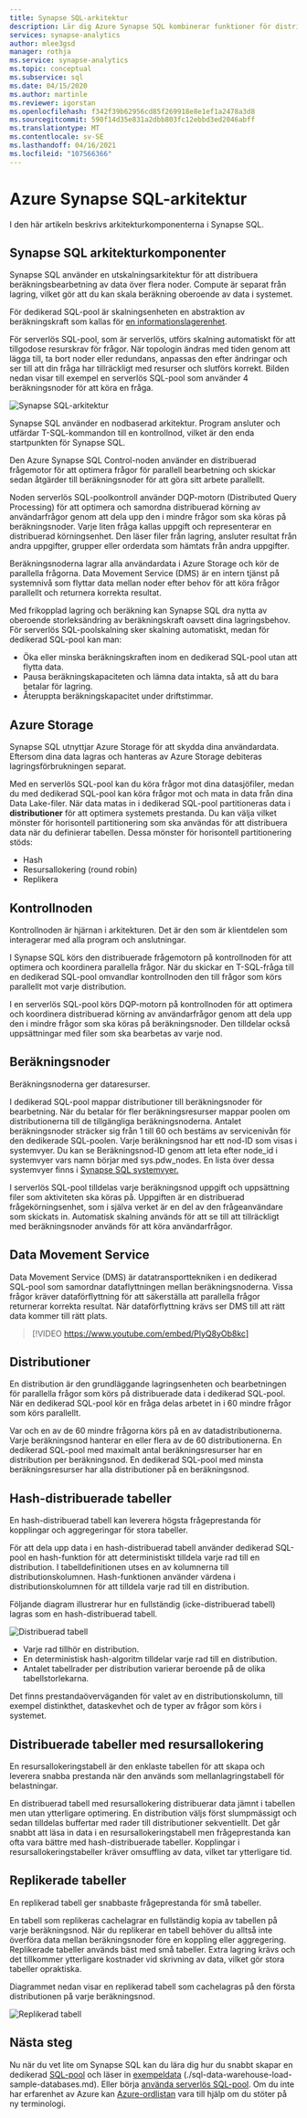 ```yaml
---
title: Synapse SQL-arkitektur
description: Lär dig Azure Synapse SQL kombinerar funktioner för distribuerad frågebearbetning med Azure Storage för att uppnå hög prestanda och skalbarhet.
services: synapse-analytics
author: mlee3gsd
manager: rothja
ms.service: synapse-analytics
ms.topic: conceptual
ms.subservice: sql
ms.date: 04/15/2020
ms.author: martinle
ms.reviewer: igorstan
ms.openlocfilehash: f342f39b62956cd85f269918e8e1ef1a2478a3d8
ms.sourcegitcommit: 590f14d35e831a2dbb803fc12ebbd3ed2046abff
ms.translationtype: MT
ms.contentlocale: sv-SE
ms.lasthandoff: 04/16/2021
ms.locfileid: "107566366"
---
```

# <a name="azure-synapse-sql-architecture"></a>Azure Synapse SQL-arkitektur 

I den här artikeln beskrivs arkitekturkomponenterna i Synapse SQL.

## <a name="synapse-sql-architecture-components"></a>Synapse SQL arkitekturkomponenter

Synapse SQL använder en utskalningsarkitektur för att distribuera beräkningsbearbetning av data över flera noder. Compute är separat från lagring, vilket gör att du kan skala beräkning oberoende av data i systemet. 

För dedikerad SQL-pool är skalningsenheten en abstraktion av beräkningskraft som kallas för [en informationslagerenhet](resource-consumption-models.md). 

För serverlös SQL-pool, som är serverlös, utförs skalning automatiskt för att tillgodose resurskrav för frågor. När topologin ändras med tiden genom att lägga till, ta bort noder eller redundans, anpassas den efter ändringar och ser till att din fråga har tillräckligt med resurser och slutförs korrekt. Bilden nedan visar till exempel en serverlös SQL-pool som använder 4 beräkningsnoder för att köra en fråga.

![Synapse SQL-arkitektur](./media//overview-architecture/sql-architecture.png)

Synapse SQL använder en nodbaserad arkitektur. Program ansluter och utfärdar T-SQL-kommandon till en kontrollnod, vilket är den enda startpunkten för Synapse SQL. 

Den Azure Synapse SQL Control-noden använder en distribuerad frågemotor för att optimera frågor för parallell bearbetning och skickar sedan åtgärder till beräkningsnoder för att göra sitt arbete parallellt. 

Noden serverlös SQL-poolkontroll använder DQP-motorn (Distributed Query Processing) för att optimera och samordna distribuerad körning av användarfrågor genom att dela upp den i mindre frågor som ska köras på beräkningsnoder. Varje liten fråga kallas uppgift och representerar en distribuerad körningsenhet. Den läser filer från lagring, ansluter resultat från andra uppgifter, grupper eller orderdata som hämtats från andra uppgifter. 

Beräkningsnoderna lagrar alla användardata i Azure Storage och kör de parallella frågorna. Data Movement Service (DMS) är en intern tjänst på systemnivå som flyttar data mellan noder efter behov för att köra frågor parallellt och returnera korrekta resultat. 

Med frikopplad lagring och beräkning kan Synapse SQL dra nytta av oberoende storleksändring av beräkningskraft oavsett dina lagringsbehov. För serverlös SQL-poolskalning sker skalning automatiskt, medan för dedikerad SQL-pool kan man:

* Öka eller minska beräkningskraften inom en dedikerad SQL-pool utan att flytta data.
* Pausa beräkningskapaciteten och lämna data intakta, så att du bara betalar för lagring.
* Återuppta beräkningskapacitet under driftstimmar.

## <a name="azure-storage"></a>Azure Storage

Synapse SQL utnyttjar Azure Storage för att skydda dina användardata. Eftersom dina data lagras och hanteras av Azure Storage debiteras lagringsförbrukningen separat. 

Med en serverlös SQL-pool kan du köra frågor mot dina datasjöfiler, medan du med dedikerad SQL-pool kan köra frågor mot och mata in data från dina Data Lake-filer. När data matas in i dedikerad SQL-pool partitioneras data i **distributioner** för att optimera systemets prestanda. Du kan välja vilket mönster för horisontell partitionering som ska användas för att distribuera data när du definierar tabellen. Dessa mönster för horisontell partitionering stöds:

* Hash
* Resursallokering (round robin)
* Replikera

## <a name="control-node"></a>Kontrollnoden

Kontrollnoden är hjärnan i arkitekturen. Det är den som är klientdelen som interagerar med alla program och anslutningar. 

I Synapse SQL körs den distribuerade frågemotorn på kontrollnoden för att optimera och koordinera parallella frågor. När du skickar en T-SQL-fråga till en dedikerad SQL-pool omvandlar kontrollnoden den till frågor som körs parallellt mot varje distribution.

I en serverlös SQL-pool körs DQP-motorn på kontrollnoden för att optimera och koordinera distribuerad körning av användarfrågor genom att dela upp den i mindre frågor som ska köras på beräkningsnoder. Den tilldelar också uppsättningar med filer som ska bearbetas av varje nod.

## <a name="compute-nodes"></a>Beräkningsnoder

Beräkningsnoderna ger dataresurser. 

I dedikerad SQL-pool mappar distributioner till beräkningsnoder för bearbetning. När du betalar för fler beräkningsresurser mappar poolen om distributionerna till de tillgängliga beräkningsnoderna. Antalet beräkningsnoder sträcker sig från 1 till 60 och bestäms av servicenivån för den dedikerade SQL-poolen. Varje beräkningsnod har ett nod-ID som visas i systemvyer. Du kan se Beräkningsnod-ID genom att leta efter node_id i systemvyer vars namn börjar med sys.pdw_nodes. En lista över dessa systemvyer finns i [Synapse SQL systemvyer.](/sql/relational-databases/system-catalog-views/sql-data-warehouse-and-parallel-data-warehouse-catalog-views?view=azure-sqldw-latest&preserve-view=true)

I serverlös SQL-pool tilldelas varje beräkningsnod uppgift och uppsättning filer som aktiviteten ska köras på. Uppgiften är en distribuerad frågekörningsenhet, som i själva verket är en del av den frågeanvändare som skickats in. Automatisk skalning används för att se till att tillräckligt med beräkningsnoder används för att köra användarfrågor.

## <a name="data-movement-service"></a>Data Movement Service

Data Movement Service (DMS) är datatransporttekniken i en dedikerad SQL-pool som samordnar dataflyttningen mellan beräkningsnoderna. Vissa frågor kräver dataförflyttning för att säkerställa att parallella frågor returnerar korrekta resultat. När dataförflyttning krävs ser DMS till att rätt data kommer till rätt plats.

> [!VIDEO https://www.youtube.com/embed/PlyQ8yOb8kc]

## <a name="distributions"></a>Distributioner

En distribution är den grundläggande lagringsenheten och bearbetningen för parallella frågor som körs på distribuerade data i dedikerad SQL-pool. När en dedikerad SQL-pool kör en fråga delas arbetet in i 60 mindre frågor som körs parallellt. 

Var och en av de 60 mindre frågorna körs på en av datadistributionerna. Varje beräkningsnod hanterar en eller flera av de 60 distributionerna. En dedikerad SQL-pool med maximalt antal beräkningsresurser har en distribution per beräkningsnod. En dedikerad SQL-pool med minsta beräkningsresurser har alla distributioner på en beräkningsnod. 

## <a name="hash-distributed-tables"></a>Hash-distribuerade tabeller
En hash-distribuerad tabell kan leverera högsta frågeprestanda för kopplingar och aggregeringar för stora tabeller. 

För att dela upp data i en hash-distribuerad tabell använder dedikerad SQL-pool en hash-funktion för att deterministiskt tilldela varje rad till en distribution. I tabelldefinitionen utses en av kolumnerna till distributionskolumnen. Hash-funktionen använder värdena i distributionskolumnen för att tilldela varje rad till en distribution.

Följande diagram illustrerar hur en fullständig (icke-distribuerad tabell) lagras som en hash-distribuerad tabell. 

![Distribuerad tabell](media//overview-architecture/hash-distributed-table.png "Distribuerad tabell") 

* Varje rad tillhör en distribution. 
* En deterministisk hash-algoritm tilldelar varje rad till en distribution. 
* Antalet tabellrader per distribution varierar beroende på de olika tabellstorlekarna.

Det finns prestandaöverväganden för valet av en distributionskolumn, till exempel distinkthet, dataskevhet och de typer av frågor som körs i systemet.

## <a name="round-robin-distributed-tables"></a>Distribuerade tabeller med resursallokering

En resursallokeringstabell är den enklaste tabellen för att skapa och leverera snabba prestanda när den används som mellanlagringstabell för belastningar.

En distribuerad tabell med resursallokering distribuerar data jämnt i tabellen men utan ytterligare optimering. En distribution väljs först slumpmässigt och sedan tilldelas buffertar med rader till distributioner sekventiellt. Det går snabbt att läsa in data i en resursallokeringstabell men frågeprestanda kan ofta vara bättre med hash-distribuerade tabeller. Kopplingar i resursallokeringstabeller kräver omsuffling av data, vilket tar ytterligare tid.

## <a name="replicated-tables"></a>Replikerade tabeller
En replikerad tabell ger snabbaste frågeprestanda för små tabeller.

En tabell som replikeras cachelagrar en fullständig kopia av tabellen på varje beräkningsnod. När du replikerar en tabell behöver du alltså inte överföra data mellan beräkningsnoder före en koppling eller aggregering. Replikerade tabeller används bäst med små tabeller. Extra lagring krävs och det tillkommer ytterligare kostnader vid skrivning av data, vilket gör stora tabeller opraktiska. 

Diagrammet nedan visar en replikerad tabell som cachelagras på den första distributionen på varje beräkningsnod. 

![Replikerad tabell](media/overview-architecture/replicated-table.png "Replikerad tabell") 

## <a name="next-steps"></a>Nästa steg

Nu när du vet lite om Synapse SQL kan du lära dig hur du snabbt skapar en dedikerad [SQL-pool](../quickstart-create-sql-pool-portal.md) och läser in [exempeldata](../sql-data-warehouse/sql-data-warehouse-load-from-azure-blob-storage-with-polybase.md) (./sql-data-warehouse-load-sample-databases.md). Eller börja [använda serverlös SQL-pool](../quickstart-sql-on-demand.md). Om du inte har erfarenhet av Azure kan [Azure-ordlistan](../../azure-glossary-cloud-terminology.md) vara till hjälp om du stöter på ny terminologi. 

